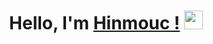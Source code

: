 

<div id="header" align="center">
  <h1>
    <b>
        Hello, I'm <a href="https://hinmouc.github.io/">Hinmouc !</a>
    <img src="https://media.giphy.com/media/hvRJCLFzcasrR4ia7z/giphy.gif" width="30px"/>
    </b> 
  </h1>
</div>